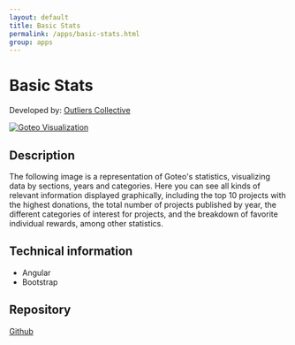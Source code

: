 ```yaml
---
layout: default
title: Basic Stats
permalink: /apps/basic-stats.html
group: apps
---
```

# Basic Stats
Developed by: [Outliers Collective](http://www.outliers.es)

 [![Goteo Visualization](https://developers.goteo.org/assets/images/app1.png)](http://stats.goteo.org)


## Description

 The following image is a representation of Goteo's statistics, visualizing data by sections, years and categories. Here you can see all kinds of relevant information displayed graphically, including the top 10 projects with the highest donations, the total number of projects published by year, the different categories of interest for projects, and the breakdown of favorite individual rewards, among other statistics. 

## Technical information

- Angular
- Bootstrap

## Repository

[Github](https://github.com/GoteoFoundation/goteo-stats.git)





